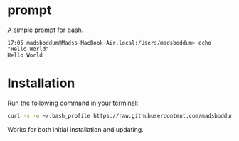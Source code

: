 # prompt

A simple prompt for bash.

```
17:05 madsboddum@Madss-MacBook-Air.local:/Users/madsboddum> echo "Hello World"
Hello World
```

# Installation

Run the following command in your terminal:

```bash
curl -s -o ~/.bash_profile https://raw.githubusercontent.com/madsboddum/prompt/master/.bash_profile && source ~/.bash_profile
```

Works for both initial installation and updating.
